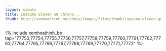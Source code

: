 ```yaml
---
layout: sieutv
title: Inazuma Eleven GO Chrono...
thumb: http://xemhoathinh.net/data/images/films/thumb/inazuma-eleven-go-chrono-stone-inazuma-eleven-go-chrono-stone-2012.jpg
---
```

{% include xemhoathinh_bo tap="77753,77754,77755,77756,77757,77758,77759,77760,77761,77762,77763,77764,77765,77766,77767,77768,77769,77770,77771,77772" %} 
